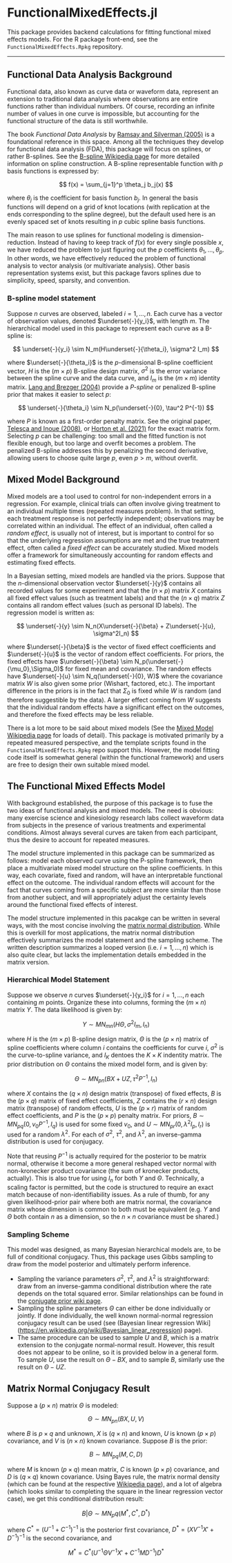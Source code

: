 # FunctionalMixedEffects.jl

This package provides backend calculations for fitting functional mixed effects models. For the R package front-end, see the `FunctionalMixedEffects.Rpkg` repository.

---

## Functional Data Analysis Background

Functional data, also known as curve data or waveform data, represent an extension to traditional data analysis where observations are entire functions rather than individual numbers. Of course, recording an infinite number of values in one curve is impossible, but accounting for the functional structure of the data is still worthwhile. 

The book *Functional Data Analysis* by [Ramsay and Silverman (2005)](https://link.springer.com/book/10.1007/b98888) is a foundational reference in this space. Among all the techniques they develop for functional data analysis (FDA), this package will focus on splines, or rather B-splines. See the [B-spline Wikipedia page](https://en.wikipedia.org/wiki/B-spline) for more detailed information on spline construction. A B-spline representable function with $p$ basis functions is expressed by:

$$
f(x) = \sum_{j=1}^p \theta_j b_j(x)
$$

where $\theta_j$ is the coefficient for basis function $b_j$. In general the basis functions will depend on a grid of knot locations (with replication at the ends corresponding to the spline degree), but the default used here is an evenly spaced set of knots resulting in $p$ cubic spline basis functions. 

The main reason to use splines for functional modeling is dimension-reduction. Instead of having to keep track of $f(x)$ for every single possible $x$, we have reduced the problem to just figuring out the $p$ coefficients $\theta_1,\ldots,\theta_p$. In other words, we have effectively reduced the problem of functional analysis to vector analysis (or multivariate analysis). Other basis representation systems exist, but this package favors splines due to simplicity, speed, sparsity, and convention.

### B-spline model statement

Suppose $n$ curves are observed, labeled $i=1,\ldots,n$. Each curve has a vector of observation values, denoted $\underset{-}{y_i}$, with length $m$. The hierarchical model used in this package to represent each curve as a B-spline is:

$$
\underset{-}{y_i} \sim N_m(H\underset{-}{\theta_i}, \sigma^2 I_m)
$$

where $\underset{-}{\theta_i}$ is the $p$-dimensional B-spline coefficient vector, $H$ is the $(m\times p)$ B-spline design matrix, $\sigma^2$ is the error variance between the spline curve and the data curve, and $I_m$ is the $(m\times m)$ identity matrix. [Lang and Brezger (2004)](https://www.tandfonline.com/doi/abs/10.1198/1061860043010) provide a *P-spline* or penalized B-spline prior that makes it easier to select $p$:

$$
\underset{-}{\theta_i} \sim N_p(\underset{-}{0}, \tau^2 P^{-1})
$$

where $P$ is known as a first-order penalty matrix. See the original paper, [Telesca and Inoue (2008)](https://www.tandfonline.com/doi/abs/10.1198/016214507000001139), or [Horton et al. (2021)](https://www.tandfonline.com/doi/full/10.1080/00401706.2020.1841033) for the exact matrix form. Selecting $p$ can be challenging: too small and the fitted function is not flexible enough, but too large and overfit becomes a problem. The penalized B-spline addresses this by penalizing the second derivative, allowing users to choose quite large $p$, even $p>m$, without overfit.

## Mixed Model Background

Mixed models are a tool used to control for non-independent errors in a regression. For example, clinical trials can often involve giving treatment to an individual multiple times (repeated measures problem). In that setting, each treatment response is not perfectly independent; observations may be correlated within an individual. The effect of an individual, often called a *random effect*, is usually not of interest, but is important to control for so that the underlying regression assumptions are met and the true treatment effect, often called a *fixed effect* can be accurately studied. Mixed models offer a framework for simultaneously accounting for random effects and estimating fixed effects.

In a Bayesian setting, mixed models are handled via the priors. Suppose that the $n$-dimensional observation vector $\underset{-}{y}$ contains all recorded values for some experiment and that the $(n\times p)$ matrix $X$ contains all fixed effect values (such as treatment labels) and that the $(n\times q)$ matrix $Z$ contains all random effect values (such as personal ID labels). The regression model is written as:

$$
\underset{-}{y} \sim N_n(X\underset{-}{\beta} + Z\underset{-}{u}, \sigma^2I_n)
$$

where $\underset{-}{\beta}$ is the vector of fixed effect coefficients and $\underset{-}{u}$ is the vector of random effect coefficients. For priors, the fixed effects have $\underset{-}{\beta} \sim N_p(\underset{-}{\mu_0},\Sigma_0)$ for fixed mean and covariance. The random effects have $\underset{-}{u} \sim N_q(\underset{-}{0}, W)$ where the covariance matrix $W$ is also given some prior (Wishart, factored, etc.). The important difference in the priors is in the fact that $\Sigma_0$ is fixed while $W$ is random (and therefore suggestible by the data). A larger effect coming from $W$ suggests that the individual random effects have a significant effect on the outcomes, and therefore the fixed effects may be less reliable. 

There is a lot more to be said about mixed models (See the [Mixed Model Wikipedia page](https://en.wikipedia.org/wiki/Mixed_model) for loads of detail). This package is motivated primarily by a repeated measured perspective, and the template scripts found in the `FunctionalMixedEffects.Rpkg` repo support this. However, the model fitting code itself is somewhat general (within the functional framework) and users are free to design their own suitable mixed model.

## The Functional Mixed Effects Model

With background established, the purpose of this package is to fuse the two ideas of functional analysis and mixed models. The need is obvious: many exercise science and kinesiology research labs collect waveform data from subjects in the presence of various treatments and experimental conditions. Almost always several curves are taken from each participant, thus the desire to account for repeated measures.

The model structure implemented in this package can be summarized as follows: model each observed curve using the P-spline framework, then place a multivariate mixed model structure on the spline coefficients. In this way, each covariate, fixed and random, will have an interpretable functional effect on the outcome. The individual random effects will account for the fact that curves coming from a specific subject are more similar than those from another subject, and will appropriately adjust the certainty levels around the functional fixed effects of interest.

The model structure implemented in this pacakge can be written in several ways, with the most concise involving the [matrix normal distribution](https://en.wikipedia.org/wiki/Matrix_normal_distribution). While this is overkill for most applications, the matrix normal distribution effectively summarizes the model statement and the sampling scheme. The written description summarizes a looped version (i.e. $i=1,\ldots,n$) which is also quite clear, but lacks the implementation details embedded in the matrix version.

### Hierarchical Model Statement

Suppose we observe $n$ curves $\underset{-}{y_i}$ for $i=1,\ldots,n$ each containing $m$ points. Organize these into columns, forming the $(m\times n)$ matrix $Y$. The data likelihood is given by:

$$
Y \sim MN_{mn}(H \Theta, \sigma^2 I_m, I_n)
$$

where $H$ is the $(m\times p)$ B-spline design matrix, $\Theta$ is the $(p\times n)$ matrix of spline coefficients where column $i$ contains the coefficients for curve $i$, $\sigma^2$ is the curve-to-spline variance, and $I_K$ dentoes the $K\times K$ indentity matrix. The prior distribution on $\Theta$ contains the mixed model form, and is given by:

$$
\Theta \sim MN_{pn}(BX + UZ, \tau^2 P^{-1}, I_n)
$$

where $X$ contains the $(q\times n)$ design matrix (transpose) of fixed effects, $B$ is the $(p\times q)$ matrix of fixed effect coefficients, $Z$ contains the $(r \times n)$ design matrix (transpose) of random effects, $U$ is the $(p\times r)$ matrix of random effect coefficients, and $P$ is the $(p\times p)$ penalty matrix. For priors, $B \sim MN_{pq}(0,v_0 P^{-1},I_q)$ is used for some fixed $v_0$, and $U \sim MN_{pr}(0, \lambda^2 I_p, I_r)$ is used for a random $\lambda^2$. For each of $\sigma^2$, $\tau^2$, and $\lambda^2$, an inverse-gamma distribution is used for conjugacy. 

Note that reusing $P^{-1}$ is actually required for the posterior to be matrix normal, otherwise it become a more general reshaped vector normal with non-kronecker product covariance (the sum of kronecker products, actually). This is also true for using $I_n$ for both $Y$ and $\Theta$. Technically, a scaling factor is permitted, but the code is structured to require an exact match because of non-identifiability issues. As a rule of thumb, for any given likelihood-prior pair where both are matrix normal, the covariance matrix whose dimension is common to both must be equivalent (e.g. $Y$ and $\Theta$ both contain $n$ as a dimension, so the $n\times n$ covariance must be shared.)

### Sampling Scheme

This model was designed, as many Bayesian hierarchical models are, to be full of conditional conjugacy. Thus, this package uses Gibbs sampling to draw from the model posterior and ultimately perform inference. 

- Sampling the variance parameters $\sigma^2$, $\tau^2$, and $\lambda^2$ is straightforward: draw from an inverse-gamma conditional distribution where the rate depends on the total squared error. Similar relationships can be found in the [conjugate prior wiki page](https://en.wikipedia.org/wiki/Conjugate_prior#Table_of_conjugate_distributions).
- Sampling the spline parameters $\Theta$ can either be done individually or jointly. If done individually, the well known normal-normal regression conjugacy result can be used (see (Bayesian linear regression Wiki](https://en.wikipedia.org/wiki/Bayesian_linear_regression) page).
- The same procedure can be used to sample $U$ and $B$, which is a matrix extension to the conjugate normal-normal result. However, this result does not appear to be online, so it is provided below in a general form. To sample $U$, use the result on $\Theta - BX$, and to sample $B$, similarly use the result on $\Theta - UZ$.

## Matrix Normal Conjugacy Result

Suppose a $(p\times n)$ matrix $\Theta$ is modeled:

$$
\Theta \sim MN_{pn}(BX, U, V)
$$

where $B$ is $p\times q$ and unknown, $X$ is $(q\times n)$ and known, $U$ is known $(p\times p)$ covariance, and $V$ is $(n\times n)$ known covariance. Suppose $B$ is the prior:

$$
B \sim MN_{pq}(M, C, D)
$$

where $M$ is known $(p\times q)$ mean matrix, $C$ is known $(p\times p)$ covariance, and $D$ is $(q\times q)$ known covariance. Using Bayes rule, the matrix normal density (which can be found at the respective [Wikipedia page](https://en.wikipedia.org/wiki/Matrix_normal_distribution)), and a lot of algebra (which looks similar to completing the square in the linear regression vector case), we get this conditional distribution result:

$$
B|\Theta \sim MN_pq(M^* , C^* , D^*)
$$

where $C^* = (U^{-1} + C^{-1})^{-1}$ is the posterior first covariance, $D^* = (XV^{-1}X' + D^{-1})^{-1}$ is the second covariance, and 

$$
M^* = C^* (U^{-1}\Theta V^{-1}X' + C^{-1}MD^{-1}) D^*
$$
